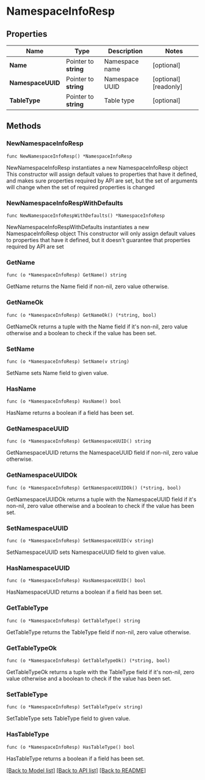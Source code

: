 # NamespaceInfoResp

## Properties

Name | Type | Description | Notes
------------ | ------------- | ------------- | -------------
**Name** | Pointer to **string** | Namespace name | [optional] 
**NamespaceUUID** | Pointer to **string** | Namespace UUID | [optional] [readonly] 
**TableType** | Pointer to **string** | Table type | [optional] 

## Methods

### NewNamespaceInfoResp

`func NewNamespaceInfoResp() *NamespaceInfoResp`

NewNamespaceInfoResp instantiates a new NamespaceInfoResp object
This constructor will assign default values to properties that have it defined,
and makes sure properties required by API are set, but the set of arguments
will change when the set of required properties is changed

### NewNamespaceInfoRespWithDefaults

`func NewNamespaceInfoRespWithDefaults() *NamespaceInfoResp`

NewNamespaceInfoRespWithDefaults instantiates a new NamespaceInfoResp object
This constructor will only assign default values to properties that have it defined,
but it doesn't guarantee that properties required by API are set

### GetName

`func (o *NamespaceInfoResp) GetName() string`

GetName returns the Name field if non-nil, zero value otherwise.

### GetNameOk

`func (o *NamespaceInfoResp) GetNameOk() (*string, bool)`

GetNameOk returns a tuple with the Name field if it's non-nil, zero value otherwise
and a boolean to check if the value has been set.

### SetName

`func (o *NamespaceInfoResp) SetName(v string)`

SetName sets Name field to given value.

### HasName

`func (o *NamespaceInfoResp) HasName() bool`

HasName returns a boolean if a field has been set.

### GetNamespaceUUID

`func (o *NamespaceInfoResp) GetNamespaceUUID() string`

GetNamespaceUUID returns the NamespaceUUID field if non-nil, zero value otherwise.

### GetNamespaceUUIDOk

`func (o *NamespaceInfoResp) GetNamespaceUUIDOk() (*string, bool)`

GetNamespaceUUIDOk returns a tuple with the NamespaceUUID field if it's non-nil, zero value otherwise
and a boolean to check if the value has been set.

### SetNamespaceUUID

`func (o *NamespaceInfoResp) SetNamespaceUUID(v string)`

SetNamespaceUUID sets NamespaceUUID field to given value.

### HasNamespaceUUID

`func (o *NamespaceInfoResp) HasNamespaceUUID() bool`

HasNamespaceUUID returns a boolean if a field has been set.

### GetTableType

`func (o *NamespaceInfoResp) GetTableType() string`

GetTableType returns the TableType field if non-nil, zero value otherwise.

### GetTableTypeOk

`func (o *NamespaceInfoResp) GetTableTypeOk() (*string, bool)`

GetTableTypeOk returns a tuple with the TableType field if it's non-nil, zero value otherwise
and a boolean to check if the value has been set.

### SetTableType

`func (o *NamespaceInfoResp) SetTableType(v string)`

SetTableType sets TableType field to given value.

### HasTableType

`func (o *NamespaceInfoResp) HasTableType() bool`

HasTableType returns a boolean if a field has been set.


[[Back to Model list]](../README.md#documentation-for-models) [[Back to API list]](../README.md#documentation-for-api-endpoints) [[Back to README]](../README.md)


